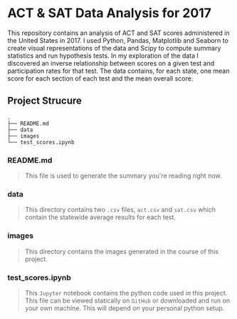# ACT & SAT Data Analysis for 2017


This repository contains an analysis of ACT and SAT scores administered in the United States in 2017. I used Python, Pandas, Matplotlib and Seaborn to create visual representations of the data and Scipy to compute summary statistics and run hypothesis tests. In my exploration of the data I discovered an inverse relationship between scores on a given test and participation rates for that test. The data contains, for each state, one mean score for each section of each test and the mean overall score.

## Project Strucure

```
.
├── README.md
├── data
├── images
└── test_scores.ipynb
```

### README.md

> This file is used to generate the summary you're reading right now.

### data

> This directory contains two `.csv` files, `act.csv`  and `sat.csv` which contain the statewide average results for each test.

### images

> This directory contains the images generated in the course of this project.

### test_scores.ipynb

> This `Jupyter` notebook contains the python code used in this project. This file can be viewed statically on `GitHub` or downloaded and run on your own machine. This will depend on your personal python setup.
